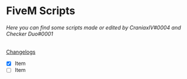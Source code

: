 # FiveM Scripts

###### Here you can find some scripts made or edited by CraniaxIV#0004 and Checker Duo#0001

[Changelogs](https://github.com/checkerduo/fivem-scripts/blob/main/changelogs.md)

- [x] Item
- [ ] Item
